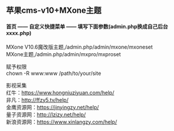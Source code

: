 ## 苹果cms-v10+MXone主题
#### 首页 —— 自定义快捷菜单 —— 填写下面参数(admin.php换成自己后台xxxx.php)
MXone V10.6魔改版主题,/admin.php/admin/mxone/mxoneset    </br>
MXone主题,/admin.php/admin/mxpro/mxproset

赋予权限    </br>
chown -R www:www /path/to/your/site

影视采集    </br>
红牛：https://www.hongniuziyuan.com/help/    </br>
非凡：http://ffzy5.tv/help/    </br>
金鹰资源网：https://jinyingzy.net/help/    </br>
量子资源网：http://lzizy.net/help/    </br>
新浪资源网：https://www.xinlangzy.com/help/    </br>
